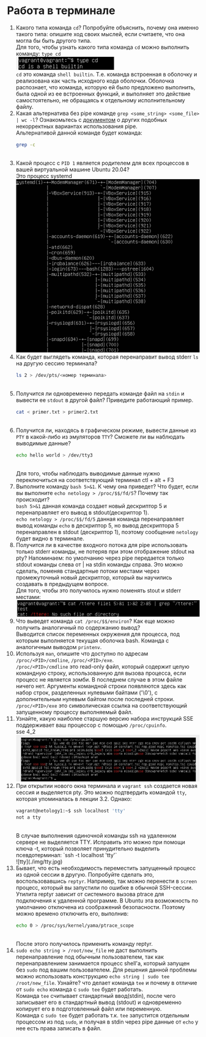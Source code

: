 # Работа в терминале

1. Какого типа команда `cd`? Попробуйте объяснить, почему она именно такого типа: опишите ход своих мыслей, если считаете, что она могла бы быть другого типа.
    <br/>
    Для того, чтобы узнать какого типа команда `cd` можно выполнить команду: `type cd`
    <br/>
    ![typecd](./img/cdtype.jpg)
    <br/>
    `cd` это команда `shell builtin`. Т.е. команда встроенная в оболочку и реализована как часть исходного кода оболочки. Оболочка распознает, что команда, которую ей было предложено выполнить, была одной из ее встроенных функций, и выполняет это действие самостоятельно, не обращаясь к отдельному исполнительному файлу.
    <br/>
2. Какая альтернатива без pipe команде `grep <some_string> <some_file> | wc -l`? Ознакомьтесь с [документом](http://www.smallo.ruhr.de/award.html) о других подобных некорректных вариантах использования pipe.
    <br/>
    Альтернативой данной команде будет команда:
    <br/>
    ```bash
    grep -c
    ```
    <br/>
3. Какой процесс с `PID 1` является родителем для всех процессов в вашей виртуальной машине Ubuntu 20.04?
    <br/>
    Это процесс systemd
    <br/>
    ![systemd](./img/systemd.jpg)
    <br/>
4. Как будет выглядеть команда, которая перенаправит вывод stderr `ls` на другую сессию терминала?
    <br/>
    ```bash
    ls 2 > /dev/pts/<номер терминала>
    ```
    <br/>
5. Получится ли одновременно передать команде файл на `stdin` и вывести ее `stdout` в другой файл? Приведите работающий пример.
    <br/>
    ```bash
    cat < primer.txt > primer2.txt
    ```
    <br/>
6. Получится ли, находясь в графическом режиме, вывести данные из `PTY` в какой-либо из эмуляторов `TTY`? Сможете ли вы наблюдать выводимые данные?
    <br/>
    ```bash
    echo hello world > /dev/tty3
    ```
    <br/>
    Для того, чтобы наблюдать выводимые данные нужно переключиться на соответствующий терминал ctl + alt + F3
    <br/>
7. Выполните команду `bash 5>&1`. К чему она приведет? Что будет, если вы выполните `echo netology > /proc/$$/fd/5`? Почему так происходит?
    <br/>
    `bash 5>&1` данная команда создает новый дескриптор 5 и перенаправляет его вывод в stdout(дескриптор 1).
    <br/>
    `echo netology > /proc/$$/fd/5` данная команда перенаправляет вывод команды `echo` в дескриптор 5, но  вывод дескриптора 5 перенаправлен в stdout (дескриптор 1), поэтому сообщение `netology` будет видно в терминале.
    <br/>
8. Получится ли в качестве входного потока для pipe использовать только stderr команды, не потеряв при этом отображение stdout на pty? Напоминаем: по умолчанию через pipe передается только stdout команды слева от | на stdin команды справа. Это можно сделать, поменяв стандартные потоки местами через промежуточный новый дескриптор, который вы научились создавать в предыдущем вопросе.
    <br/>
    Для того, чтобы это получилось нужно поменять stout и stderr местами:
    <br/>
    ![switch](./img/stdout_stderr.jpg)
    <br/>
9. Что выведет команда `cat /proc/$$/environ`? Как еще можно получить аналогичный по содержанию вывод?
    <br/>
    Выводится список переменных окружения для процесса, под которым выполняется текущая оболочка bash. 
    Команда с аналогичным выводом `printenv`.
    <br/>
10. Используя `man`, опишите что доступно по адресам `/proc/<PID>/cmdline`, `/proc/<PID>/exe`.
    <br/>
    `/proc/<PID>/cmdline` это read-only файл, который содержит целую командную строку, использованную для вызова процесса, если процесс не является зомби. В последнем случае в этом файле ничего нет. Аргументы командной строки появляются здесь как набор строк, разделенных нулевыми байтами ('\0'), с дополнительным нулевым байтом после последней строки.
    <br/>
     `/proc/<PID>/exe` это символическая ссылка на соответствующий запущенному процессу выполняемый файл.
     <br/>
11. Узнайте, какую наиболее старшую версию набора инструкций SSE поддерживает ваш процессор с помощью `/proc/cpuinfo`.
    <br/>
    sse 4_2
    <br/>
    ![sse](./img/sse.jpg)
    <br/>
12. При открытии нового окна терминала и `vagrant ssh` создается новая сессия и выделяется pty. Это можно подтвердить командой `tty`, которая упоминалась в лекции 3.2. 
    Однако:
    ```bash
    vagrant@netology1:~$ ssh localhost 'tty'
    not a tty
    ```
    <br/>
    В случае выполнения одиночной команды ssh на удаленном сервере не выделяется TTY. Исправить это можно при помощи ключа -t, который позволяет принудительно выделить псевдотерминал: `ssh -t localhost 'tty'`
    <br/>
    ![tty](./img/tty.jpg)
    <br/>
13. Бывает, что есть необходимость переместить запущенный процесс из одной сессии в другую. Попробуйте сделать это, воспользовавшись `reptyr`. Например, так можно перенести в `screen` процесс, который вы запустили по ошибке в обычной SSH-сессии.
    <br/>
    Утилита reptyr зависит от системного вызова ptrace для подключения к удаленной программе. В Ubuntu эта возможность по умолчанию отключена из соображений безопасности. Поэтому можно времено отключить его, выполнив:
    <br/>
    ```bash
    echo 0 > /proc/sys/kernel/yama/ptrace_scope
    ```
    <br/>
    После этого получилось применить команду reptyr.
    <br/>
14. `sudo echo string > /root/new_file` не даст выполнить перенаправление под обычным пользователем, так как перенаправлением занимается процесс shell'а, который запущен без `sudo` под вашим пользователем. Для решения данной проблемы можно использовать конструкцию `echo string | sudo tee /root/new_file`. Узнайте? что делает команда `tee` и почему в отличие от `sudo echo` команда с `sudo tee` будет работать.
    <br/>
    Команда `tee` считывает стандартный ввод(stdin), после чего записывает его в стандартный вывод (stdout) и одновременно копирует его в подготовленный файл или переменную.
    <br/>
    Команда с `sudo tee` будет работать т.к. `tee` запустится отдельным процессом из под `sudo`, и получая в stdin через pipe данные от `echo` у нее есть права записать в файл.
